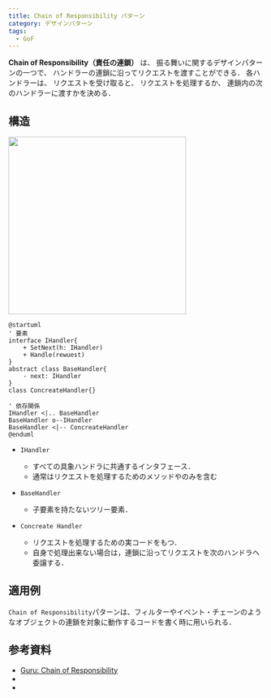 ```yaml
---
title: Chain of Responsibility パターン
category: デザインパターン
tags:
  - GoF
---
```


**Chain of Responsibility（責任の連鎖）** は、 振る舞いに関するデザインパターンの一つで、 ハンドラーの連鎖に沿ってリクエストを渡すことができる． 各ハンドラーは、 リクエストを受け取ると、 リクエストを処理するか、 連鎖内の次のハンドラーに渡すかを決める．



## 構造

<img src="https://refactoring.guru/images/patterns/diagrams/chain-of-responsibility/structure-indexed-2x.png" width=350>

```puml
@startuml
' 要素
interface IHandler{
    + SetNext(h: IHandler)
    + Handle(rewuest)
}
abstract class BaseHandler{
    - next: IHandler
}
class ConcreateHandler{}

' 依存関係
IHandler <|.. BaseHandler
BaseHandler o--IHandler
BaseHandler <|-- ConcreateHandler
@enduml
```

- `IHandler`
  - すべての具象ハンドラに共通するインタフェース．
  - 通常はリクエストを処理するためのメソッドやのみを含む

- `BaseHandler`
  - 子要素を持たないツリー要素．

- `Concreate Handler`
  - リクエストを処理するための実コードをもつ．
  - 自身で処理出来ない場合は，連鎖に沿ってリクエストを次のハンドラへ委譲する．


## 適用例
`Chain of Responsibility`パターンは、フィルターやイベント・チェーンのようなオブジェクトの連鎖を対象に動作するコードを書く時に用いられる．


## 参考資料

- [Guru: Chain of Responsibility](https://refactoring.guru/ja/design-patterns/chain-of-responsibility)
- []()
- []()